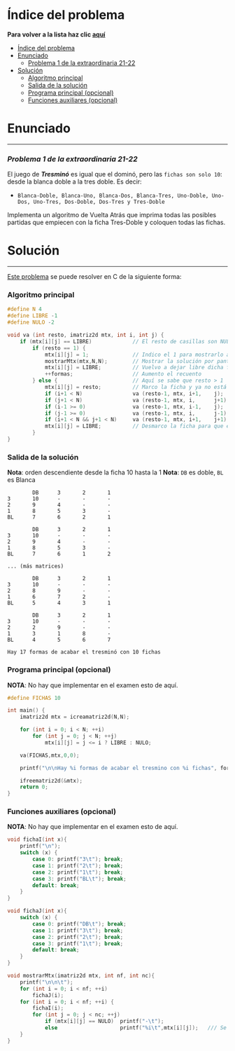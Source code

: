 # Índice del problema

**Para volver a la lista haz clic [aquí](./Index.md)**

<!-- TOC -->
* [Índice del problema](#índice-del-problema)
* [Enunciado](#enunciado-)
    * [Problema 1 de la extraordinaria 21-22](#problema-1-de-la-extraordinaria-21-22)
* [Solución](#solución)
    * [Algoritmo principal](#algoritmo-principal)
  * [Salida de la solución](#salida-de-la-solución)
  * [Programa principal (opcional)](#programa-principal-opcional)
  * [Funciones auxiliares (opcional)](#funciones-auxiliares-opcional)
<!-- TOC -->


# Enunciado 

***

### _Problema 1 de la extraordinaria 21-22_

El juego de ***Tresminó*** es igual que el dominó, pero
las ``fichas son solo 10``: desde la blanca doble a la tres doble. Es decir:
- ``Blanca-Doble, Blanca-Uno, Blanca-Dos, Blanca-Tres, Uno-Doble,
Uno-Dos, Uno-Tres, Dos-Doble, Dos-Tres y Tres-Doble``

Implementa un algoritmo de Vuelta Atrás que imprima todas las posibles
partidas que empiecen con la ficha Tres-Doble y coloquen todas las fichas.

# Solución

***

[Este problema](#enunciado-) se puede resolver en C de la siguiente forma:

### Algoritmo principal

```c
#define N 4
#define LIBRE -1
#define NULO -2

void va (int resto, imatriz2d mtx, int i, int j) {
    if (mtx[i][j] == LIBRE)             // El resto de casillas son NULO
        if (resto == 1) {
            mtx[i][j] = 1;              // Indico el 1 para mostrarlo a continuación
            mostrarMtx(mtx,N,N);        // Mostrar la solución por pantalla
            mtx[i][j] = LIBRE;          // Vuelvo a dejar libre dicha ficha
            ++formas;                   // Aumento el recuento
        } else {                        // Aquí se sabe que resto > 1
            mtx[i][j] = resto;          // Marco la ficha y ya no está libre
            if (i+1 < N)                va (resto-1, mtx, i+1,    j);       // Se puede mover
            if (j+1 < N)                va (resto-1, mtx, i,      j+1);     // a cualquier 
            if (i-1 >= 0)               va (resto-1, mtx, i-1,    j);       // casilla colindante
            if (j-1 >= 0)               va (resto-1, mtx, i,      j-1);
            if (i+1 < N && j+1 < N)     va (resto-1, mtx, i+1,    j+1);     // Mov. especial
            mtx[i][j] = LIBRE;          // Desmarco la ficha para que esté libre de nuevo         
        }
}

```

### Salida de la solución

**Nota**: orden descendiente desde la ficha 10 hasta la 1
**Nota**: ``DB`` es doble, ``BL`` es Blanca

```
        DB      3       2       1
3       10      -       -       -
2       9       4       -       -
1       8       5       3       -
BL      7       6       2       1

        DB      3       2       1
3       10      -       -       -
2       9       4       -       -
1       8       5       3       -
BL      7       6       1       2

... (más matrices)

        DB      3       2       1
3       10      -       -       -
2       8       9       -       -
1       6       7       2       -
BL      5       4       3       1

        DB      3       2       1
3       10      -       -       -
2       2       9       -       -
1       3       1       8       -
BL      4       5       6       7

Hay 17 formas de acabar el tresminó con 10 fichas
```

### Programa principal (opcional)

**NOTA**: No hay que implementar en el examen esto de aquí.

```c
#define FICHAS 10

int main() {
    imatriz2d mtx = icreamatriz2d(N,N);

    for (int i = 0; i < N; ++i)
        for (int j = 0; j < N; ++j)
            mtx[i][j] = j <= i ? LIBRE : NULO;

    va(FICHAS,mtx,0,0);

    printf("\n\nHay %i formas de acabar el tresmino con %i fichas", formas, FICHAS);

    ifreematriz2d(&mtx);
    return 0;
}
```

### Funciones auxiliares (opcional)

**NOTA**: No hay que implementar en el examen esto de aquí.

```c
void fichaI(int x){
    printf("\n");
    switch (x) {
        case 0: printf("3\t"); break;
        case 1: printf("2\t"); break;
        case 2: printf("1\t"); break;
        case 3: printf("BL\t"); break;
        default: break;
    }
}

void fichaJ(int x){
    switch (x) {
        case 0: printf("DB\t"); break;
        case 1: printf("3\t"); break;
        case 2: printf("2\t"); break;
        case 3: printf("1\t"); break;
        default: break;
    }
}

void mostrarMtx(imatriz2d mtx, int nf, int nc){
    printf("\n\n\t");
    for (int i = 0; i < nf; ++i)
        fichaJ(i);
    for (int i = 0; i < nf; ++i) {
        fichaI(i);
        for (int j = 0; j < nc; ++j)
            if (mtx[i][j] == NULO)  printf("-\t");
            else                    printf("%i\t",mtx[i][j]);   /// Se imprimen por columnas
    }
}
```

